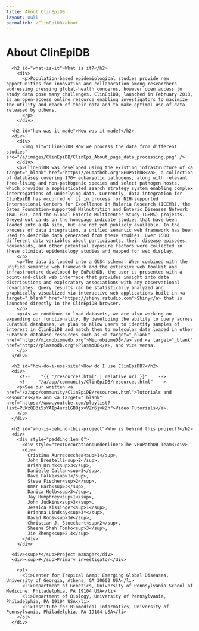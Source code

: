 ```yaml
---
title: About ClinEpiDB
layout: null
permalink: /ClinEpiDB/about
---
```


<div id="about">
      <h1>About ClinEpiDB</h1>

      <h2 id="what-is-it">What is it?</h2>
        <div>
          <p>Population-based epidemiological studies provide new opportunities for innovation and collaboration among researchers addressing pressing global-health concerns, however open access to study data pose many challenges. ClinEpiDB, launched in February 2018, is an open-access online resource enabling investigators to maximize the utility and reach of their data and to make optimal use of data released by others.
          </p>
        </div>

      <h2 id="how-was-it-made">How was it made?</h2>
      <div>
        <div>
          <img alt="ClinEpiDB How we process the data from different studies" src="/a/images/ClinEpiDB/ClinEpi_About_page_data_processing.png" />
        </div>
        <p>ClinEpiDB was developed using the existing infrastructure of <a target="_blank" href="https://eupathdb.org">EuPathDB</a>, a collection of databases covering 170+ eukaryotic pathogens, along with relevant free-living and non-pathogenic species and select pathogen hosts, which provides a sophisticated search strategy system enabling complex interrogations of underlying data. Currently, data integration for ClinEpiDB has occurred or is in process for NIH-supported International Centers for Excellence in Malaria Research (ICEMR), the Gates Foundation-supported Malnutrition and Enteric Diseases Network (MAL-ED), and the Global Enteric Multicenter Study (GEMS) projects. Greyed-out cards on the homepage indicate studies that have been loaded into a QA site, but are not yet publicly available. In the process of data integration, a unified semantic web framework has been used to describe data generated from these studies. Over 1500 different data variables about participants, their disease episodes, households, and other potential exposure factors were collected in these clinical epidemiology studies and mapped for web display.
        </p>
        <p>The data is loaded into a GUS4 schema. When combined with the unified semantic web framework and the extensive web toolkit and infrastructure developed by EuPathDB, the user is presented with a point-and-click web interface that provides insight into data distributions and exploratory associations with any observational covariates. Query results can be statistically analyzed and graphically visualized via interactive web applications built in <a target="_blank" href="https://shiny.rstudio.com">Shiny</a> that is launched directly in the ClinEpiDB browser.
        </p>
        <p>As we continue to load datasets, we are also working on expanding our functionality. By developing the ability to query across EuPathDB databases, we plan to allow users to identify samples of interest in ClinEpiDB and match them to molecular data loaded in other EuPathDB database resources such as <a target="_blank" href="http://microbiomedb.org">MicrobiomeDB</a> and <a target="_blank" href="http://plasmodb.org">PlasmoDB</a>, and vice versa.
        </p>
      </div>

      <h2 id="how-do-i-use-site">How do I use ClinEpiDB?</h2>
      <div>
         <!--    "{{ '/resources.html' | relative_url }}"    -->
         <!--   "/a/app/community/ClinEpiDB/resources.html"  -->
        <p>See our written <a href="/a/app/community/ClinEpiDB/resources.html">Tutorials and Resources</a> and <a target="_blank" href="https://www.youtube.com/playlist?list=PLWzQB3i5sYAIp4urzLGB8jxvVZr6jvkZh">Video Tutorials</a>.
        </p>
      </div>

      <h2 id="who-is-behind-this-project">Who is behind this project?</h2>
      <div>
        <div style="padding:1em 0">
          <div style="textDecoration:underline">The VEuPathDB Team</div>
          <div>
            Cristina Aurrecoechea<sup>1</sup>,
            John Brestelli<sup>2</sup>,
            Brian Brunk<sup>3</sup>,
            Danielle Callan<sup>3</sup>,
            Dave Falke<sup>1</sup>,
            Steve Fischer<sup>2</sup>,
            Omar Harb<sup>3</sup>,
            Danica Helb<sup>3</sup>,
            Jay Humphrey<sup>1</sup>,
            John Judkins<sup>3</sup>,
            Jessica Kissinger<sup>1</sup>,
            Brianna Lindsay<sup>3*</sup>,
            David Roos<sup>3#</sup>,
            Christian J. Stoeckert<sup>2</sup>,
            Sheena Shah Tomko<sup>3</sup>,
            Jie Zheng<sup>2,4</sup>
          </div>
        </div>

      <div><sup>*</sup>Project manager</div>
      <div><sup>#</sup>Primary investigator</div>

        <ol>
          <li>Center for Tropical &amp; Emerging Global Diseases, University of Georgia, Athens, GA 30602 USA</li>
          <li>Department of Genetics, University of Pennsylvania School of Medicine, Philadelphia, PA 19104 USA</li>
          <li>Department of Biology, University of Pennsylvania, Philadelphia, PA 19104 USA</li>
          <li>Institute for Biomedical Informatics, University of Pennsylvania, Philadelphia, PA 19104 USA</li>
        </ol>
      </div>
</div>
